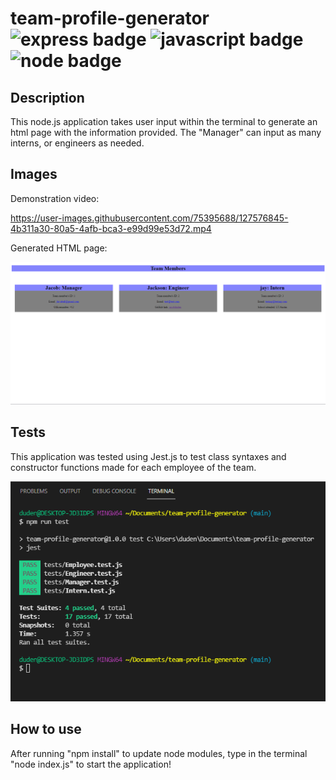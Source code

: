 # team-profile-generator ![express badge](https://img.shields.io/badge/Express.js-404D59?style=for-the-badge) ![javascript badge](https://img.shields.io/badge/JavaScript-F7DF1E?style=for-the-badge&logo=javascript&logoColor=black) ![node badge](https://img.shields.io/badge/Node.js-43853D?style=for-the-badge&logo=node.js&logoColor=white)

## Description
   This node.js application takes user input within the terminal to generate an html page with the information provided. The "Manager" can input as many interns, or engineers as needed.

## Images
   Demonstration video:



https://user-images.githubusercontent.com/75395688/127576845-4b311a30-80a5-4afb-bca3-e99d99e53d72.mp4



   Generated HTML page:


   ![Sample Picture of Page](./assets/teamscreenshot.png)

   ## Tests

   This application was tested using Jest.js to test class syntaxes and constructor functions made for each employee of the team.

   ![Jest Test Ran](./assets/jesttest.png)

   ## How to use

   After running "npm install" to update node modules, type in the terminal "node index.js" to start the application!
